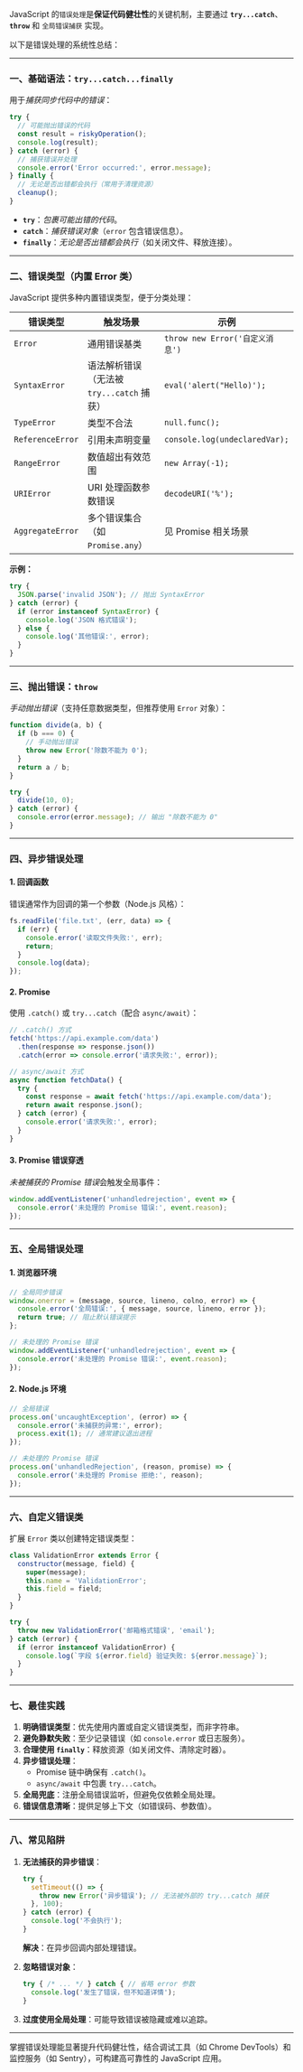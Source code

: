 JavaScript 的`错误处理`是**保证代码健壮性**的关键机制，主要通过 **`try...catch`**、**`throw`** 和 `全局错误捕获` 实现。

以下是错误处理的系统性总结：

---

### 一、基础语法：`try...catch...finally`
用于*捕获同步代码中的错误*：
```javascript
try {
  // 可能抛出错误的代码
  const result = riskyOperation();
  console.log(result);
} catch (error) {
  // 捕获错误并处理
  console.error('Error occurred:', error.message);
} finally {
  // 无论是否出错都会执行（常用于清理资源）
  cleanup();
}
```
- **`try`**：*包裹可能出错的代码*。
- **`catch`**：*捕获错误对象*（`error` 包含错误信息）。
- **`finally`**：*无论是否出错都会执行*（如关闭文件、释放连接）。

---

### 二、错误类型（内置 Error 类）
JavaScript 提供多种内置错误类型，便于分类处理：

| **错误类型**         | **触发场景**                               | 示例                                  |
|----------------------|------------------------------------------|---------------------------------------|
| `Error`              | 通用错误基类                             | `throw new Error('自定义消息')`       |
| `SyntaxError`        | 语法解析错误（无法被 `try...catch` 捕获） | `eval('alert("Hello)');`             |
| `TypeError`          | 类型不合法                               | `null.func();`                       |
| `ReferenceError`     | 引用未声明变量                           | `console.log(undeclaredVar);`        |
| `RangeError`         | 数值超出有效范围                         | `new Array(-1);`                     |
| `URIError`           | URI 处理函数参数错误                     | `decodeURI('%');`                    |
| `AggregateError`     | 多个错误集合（如 `Promise.any`）         | 见 Promise 相关场景                  |

**示例：**
```javascript
try {
  JSON.parse('invalid JSON'); // 抛出 SyntaxError
} catch (error) {
  if (error instanceof SyntaxError) {
    console.log('JSON 格式错误');
  } else {
    console.log('其他错误:', error);
  }
}
```

---

### 三、抛出错误：`throw`
*手动抛出错误*（支持任意数据类型，但推荐使用 `Error` 对象）：
```javascript
function divide(a, b) {
  if (b === 0) {
	// 手动抛出错误
    throw new Error('除数不能为 0');
  }
  return a / b;
}

try {
  divide(10, 0);
} catch (error) {
  console.error(error.message); // 输出 "除数不能为 0"
}
```

---

### 四、异步错误处理
#### 1. 回调函数
错误通常作为回调的第一个参数（Node.js 风格）：
```javascript
fs.readFile('file.txt', (err, data) => {
  if (err) {
    console.error('读取文件失败:', err);
    return;
  }
  console.log(data);
});
```

#### 2. Promise
使用 `.catch()` 或 `try...catch`（配合 `async/await`）：
```javascript
// .catch() 方式
fetch('https://api.example.com/data')
  .then(response => response.json())
  .catch(error => console.error('请求失败:', error));

// async/await 方式
async function fetchData() {
  try {
    const response = await fetch('https://api.example.com/data');
    return await response.json();
  } catch (error) {
    console.error('请求失败:', error);
  }
}
```

#### 3. Promise 错误穿透
*未被捕获的 Promise 错误*会触发全局事件：
```javascript
window.addEventListener('unhandledrejection', event => {
  console.error('未处理的 Promise 错误:', event.reason);
});
```

---

### 五、全局错误处理
#### 1. 浏览器环境
```javascript
// 全局同步错误
window.onerror = (message, source, lineno, colno, error) => {
  console.error('全局错误:', { message, source, lineno, error });
  return true; // 阻止默认错误提示
};

// 未处理的 Promise 错误
window.addEventListener('unhandledrejection', event => {
  console.error('未处理的 Promise 错误:', event.reason);
});
```

#### 2. Node.js 环境
```javascript
// 全局错误
process.on('uncaughtException', (error) => {
  console.error('未捕获的异常:', error);
  process.exit(1); // 通常建议退出进程
});

// 未处理的 Promise 错误
process.on('unhandledRejection', (reason, promise) => {
  console.error('未处理的 Promise 拒绝:', reason);
});
```

---

### 六、自定义错误类
扩展 `Error` 类以创建特定错误类型：
```javascript
class ValidationError extends Error {
  constructor(message, field) {
    super(message);
    this.name = 'ValidationError';
    this.field = field;
  }
}

try {
  throw new ValidationError('邮箱格式错误', 'email');
} catch (error) {
  if (error instanceof ValidationError) {
    console.log(`字段 ${error.field} 验证失败: ${error.message}`);
  }
}
```

---

### 七、最佳实践
1. **明确错误类型**：优先使用内置或自定义错误类型，而非字符串。
2. **避免静默失败**：至少记录错误（如 `console.error` 或日志服务）。
3. **合理使用 `finally`**：释放资源（如关闭文件、清除定时器）。
4. **异步错误处理**：
   - Promise 链中确保有 `.catch()`。
   - `async/await` 中包裹 `try...catch`。
5. **全局兜底**：注册全局错误监听，但避免仅依赖全局处理。
6. **错误信息清晰**：提供足够上下文（如错误码、参数值）。

---

### 八、常见陷阱
1. **无法捕获的异步错误**：
   ```javascript
   try {
     setTimeout(() => {
       throw new Error('异步错误'); // 无法被外部的 try...catch 捕获
     }, 100);
   } catch (error) {
     console.log('不会执行');
   }
   ```
   **解决**：在异步回调内部处理错误。

2. **忽略错误对象**：
   ```javascript
   try { /* ... */ } catch { // 省略 error 参数
     console.log('发生了错误，但不知道详情');
   }
   ```

3. **过度使用全局处理**：可能导致错误被隐藏或难以追踪。

---

掌握错误处理能显著提升代码健壮性，结合调试工具（如 Chrome DevTools）和监控服务（如 Sentry），可构建高可靠性的 JavaScript 应用。